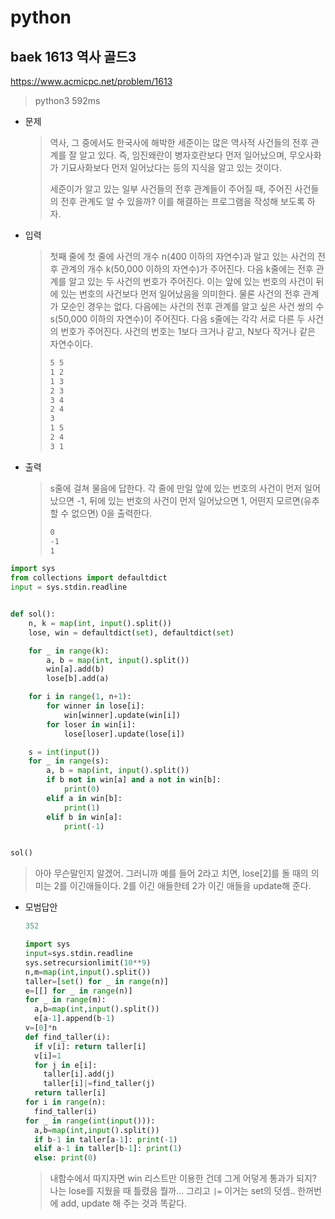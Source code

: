 # python

## baek 1613 역사 골드3

https://www.acmicpc.net/problem/1613

> python3 592ms



* 문제

  > 역사, 그 중에서도 한국사에 해박한 세준이는 많은 역사적 사건들의 전후 관계를 잘 알고 있다. 즉, 임진왜란이 병자호란보다 먼저 일어났으며, 무오사화가 기묘사화보다 먼저 일어났다는 등의 지식을 알고 있는 것이다.
  >
  > 세준이가 알고 있는 일부 사건들의 전후 관계들이 주어질 때, 주어진 사건들의 전후 관계도 알 수 있을까? 이를 해결하는 프로그램을 작성해 보도록 하자.

* 입력

  > 첫째 줄에 첫 줄에 사건의 개수 n(400 이하의 자연수)과 알고 있는 사건의 전후 관계의 개수 k(50,000 이하의 자연수)가 주어진다. 다음 k줄에는 전후 관계를 알고 있는 두 사건의 번호가 주어진다. 이는 앞에 있는 번호의 사건이 뒤에 있는 번호의 사건보다 먼저 일어났음을 의미한다. 물론 사건의 전후 관계가 모순인 경우는 없다. 다음에는 사건의 전후 관계를 알고 싶은 사건 쌍의 수 s(50,000 이하의 자연수)이 주어진다. 다음 s줄에는 각각 서로 다른 두 사건의 번호가 주어진다. 사건의 번호는 1보다 크거나 같고, N보다 작거나 같은 자연수이다.
  >
  > ```bash
  >5 5
  > 1 2
  >1 3
  > 2 3
  > 3 4
  > 2 4
  > 3
  > 1 5
  > 2 4
  > 3 1
  > ```
  > 
  
* 출력

  > s줄에 걸쳐 물음에 답한다. 각 줄에 만일 앞에 있는 번호의 사건이 먼저 일어났으면 -1, 뒤에 있는 번호의 사건이 먼저 일어났으면 1, 어떤지 모르면(유추할 수 없으면) 0을 출력한다.
  >
  > ```bash
  > 0
  > -1
  > 1
  > ```



```python
import sys
from collections import defaultdict
input = sys.stdin.readline


def sol():
    n, k = map(int, input().split())
    lose, win = defaultdict(set), defaultdict(set)

    for _ in range(k):
        a, b = map(int, input().split())
        win[a].add(b)
        lose[b].add(a)

    for i in range(1, n+1):
        for winner in lose[i]:
            win[winner].update(win[i])
        for loser in win[i]:
            lose[loser].update(lose[i])

    s = int(input())
    for _ in range(s):
        a, b = map(int, input().split())
        if b not in win[a] and a not in win[b]:
            print(0)
        elif a in win[b]:
            print(1)
        elif b in win[a]:
            print(-1)


sol()
```

> 아아 무슨말인지 알겠어. 그러니까 예를 들어 2라고 치면, lose[2]를 돌 때의 의미는 2를 이긴애들이다. 2를 이긴 애들한테 2가 이긴 애들을 update해 준다.



* 모범답안

  ```python
  352
  
  import sys
  input=sys.stdin.readline
  sys.setrecursionlimit(10**9)
  n,m=map(int,input().split())
  taller=[set() for _ in range(n)]
  e=[[] for _ in range(n)]
  for _ in range(m):
    a,b=map(int,input().split())
    e[a-1].append(b-1)
  v=[0]*n
  def find_taller(i):
    if v[i]: return taller[i]
    v[i]=1
    for j in e[i]:
      taller[i].add(j)
      taller[i]|=find_taller(j)
    return taller[i]
  for i in range(n):
    find_taller(i)
  for _ in range(int(input())):
    a,b=map(int,input().split())
    if b-1 in taller[a-1]: print(-1)
    elif a-1 in taller[b-1]: print(1)
    else: print(0)
  ```
  
  > 내함수에서 따지자면 win 리스트만 이용한 건데 그게 어덯게 통과가 되지? 나는 lose를 지웠을 때 틀렸음 뭘까... 그리고 `|=` 이거는 set의 덧셈.. 한꺼번에 add, update 해 주는 것과 똑같다.

